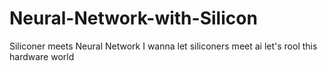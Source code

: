 # Neural-Network-with-Silicon
Siliconer meets Neural Network
I wanna let siliconers meet ai 
let's rool this hardware world
